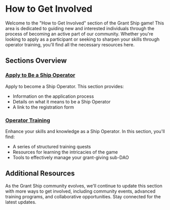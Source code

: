 # How to Get Involved

Welcome to the "How to Get Involved" section of the Grant Ship game! This area is dedicated to guiding new and interested individuals through the process of becoming an active part of our community. Whether you're looking to apply as a participant or seeking to sharpen your skills through operator training, you'll find all the necessary resources here.

## Sections Overview

### [Apply to Be a Ship Operator](/how-to-get-involved/apply)

Apply to become a Ship Operator. This section provides:

- Information on the application process
- Details on what it means to be a Ship Operator
- A link to the registration form

### [Operator Training](/how-to-get-involved/operatortraining)

Enhance your skills and knowledge as a Ship Operator. In this section, you'll find:

- A series of structured training quests
- Resources for learning the intricacies of the game
- Tools to effectively manage your grant-giving sub-DAO

## Additional Resources

As the Grant Ship community evolves, we'll continue to update this section with more ways to get involved, including community events, advanced training programs, and collaborative opportunities. Stay connected for the latest updates.

